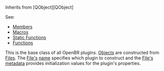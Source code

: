 <!-- OBJECT -->

Inherits from [QObject][QObject]

See:

* [Members](members.md)
* [Macros](macros.md)
* [Static Functions](statics.md)
* [Functions](functions.md)

This is the base class of all OpenBR plugins. [Objects](object.md) are constructed from [Files](../file/file.md). The [File's](../file/file.md) [name](../file/members.md#name) specifies which plugin to construct and the [File's](../file/file.md) [metadata](../file/members.md#m_metadata) provides initialization values for the plugin's properties.

